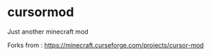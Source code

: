 # cursormod
Just another minecraft mod

Forks from : https://minecraft.curseforge.com/projects/cursor-mod
